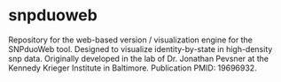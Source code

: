 snpduoweb
=========

Repository for the web-based version / visualization engine for the SNPduoWeb tool. Designed to visualize identity-by-state in high-density snp data. Originally developed in the lab of Dr. Jonathan Pevsner at the Kennedy Krieger Institute in Baltimore. Publication PMID: 19696932.